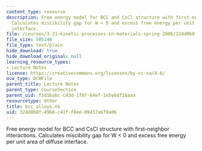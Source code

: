 ```yaml
---
content_type: resource
description: Free energy model for BCC and CsCl structure with first-neighbor interactions.
  Calculates miscibility gap for W < 0 and excess free energy per unit area of diffuse
  interface.
file: /courses/3-21-kinetic-processes-in-materials-spring-2006/324d0b8f4968c41ff0ee09437a6f0a06_bcc_alloys.nb
file_size: 505146
file_type: text/plain
hide_download: true
hide_download_original: null
learning_resource_types:
- Lecture Notes
license: https://creativecommons.org/licenses/by-nc-sa/4.0/
ocw_type: OCWFile
parent_title: Lecture Notes
parent_type: CourseSection
parent_uid: f1d1babc-c43d-1f07-64ef-1e5e6df16aaa
resourcetype: Other
title: bcc_alloys.nb
uid: 324d0b8f-4968-c41f-f0ee-09437a6f0a06
---
```

Free energy model for BCC and CsCl structure with first-neighbor interactions. Calculates miscibility gap for W < 0 and excess free energy per unit area of diffuse interface.